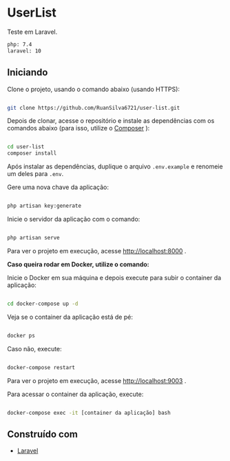 # UserList

Teste em Laravel.

```bash
php: 7.4
laravel: 10
```


## Iniciando

Clone o projeto, usando o comando abaixo (usando HTTPS):

```bash

git clone https://github.com/RuanSilva6721/user-list.git
```



Depois de clonar, acesse o repositório e instale as dependências com os comandos abaixo (para isso, utilize o [Composer](https://getcomposer.org/) ):

```bash

cd user-list
composer install
```



Após instalar as dependências, duplique o arquivo `.env.example` e renomeie um deles para `.env`.

Gere uma nova chave da aplicação:

```bash

php artisan key:generate
```


Inicie o servidor da aplicação com o comando:

```bash

php artisan serve
```


Para ver o projeto em execução, acesse [http://localhost:8000](http://localhost:8000/) .



**Caso queira rodar em Docker, utilize o comando:** 

Inicie o Docker em sua máquina e depois execute para subir o container da aplicação:

```bash

cd docker-compose up -d
```

Veja se o container da aplicação está de pé:

```bash

docker ps
```
Caso não, execute:

```bash

docker-compose restart
```

Para ver o projeto em execução, acesse [http://localhost:9003](http://localhost:9003/) .



Para acessar o container da aplicação, execute:

```bash

docker-compose exec -it [container da aplicação] bash
```

## Construído com 
- [Laravel](https://laravel.com/)
